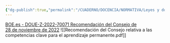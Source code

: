 ```yaml
---
{"dg-publish":true,"permalink":"/CUADERNO/DOCENCIA/NORMATIVA/Leyes y documentos/Recomendación del Consejo de la Unión Europea relativa a las competencias clave para el aprendizaje permanente/"}
---
```


[BOE.es - DOUE-Z-2022-70071 Recomendación del Consejo de 28 de noviembre de 2022](https://www.boe.es/buscar/doc.php?id=DOUE-Z-2022-70071)
![[Recomendación del Consejo relativa a las competencias clave para el aprendizaje permanente.pdf]]